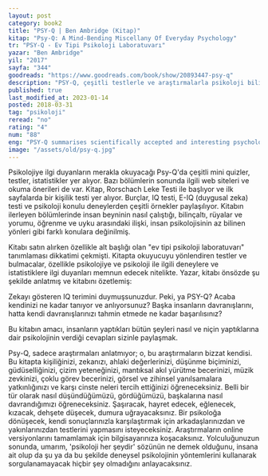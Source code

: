 ```yaml
---
layout: post
category: book2
title: "PSY-Q | Ben Ambridge (Kitap)"
kitap: "Psy-Q: A Mind-Bending Miscellany Of Everyday Psychology"
tr: "PSY-Q - Ev Tipi Psikoloji Laboratuvarı"
yazar: "Ben Ambridge"
yil: "2017"
sayfa: "344"
goodreads: "https://www.goodreads.com/book/show/20893447-psy-q"
description: "PSY-Q, çeşitli testlerle ve araştırmalarla psikoloji bilimini anlatıyor. "
published: true
last_modified_at: 2023-01-14
posted: 2018-03-31
tag: "psikoloji"
reread: "no"
rating: "4"
num: "88"
eng: "PSY-Q summarises scientifically accepted and interesting psychology studies of modern times in an easy to read way."
image: "/assets/old/psy-q.jpg"
---
```


Psikolojiye ilgi duyanların merakla okuyacağı Psy-Q'da çeşitli mini quizler, testler, istatistikler yer alıyor. Bazı bölümlerin sonunda ilgili web siteleri ve okuma önerileri de var. Kitap, Rorschach Leke Testi ile başlıyor ve ilk sayfalarda bir kişilik testi yer alıyor. Burçlar, IQ testi, E-IQ (duygusal zeka) testi ve psikoloji konulu deneylerden çeşitli örnekler paylaşılıyor. Kitabın ilerleyen bölümlerinde insan beyninin nasıl çalıştığı, bilinçaltı, rüyalar ve yorumu, öğrenme ve uyku arasındaki ilişki, insan psikolojisinin az bilinen yönleri gibi farklı konulara değinilmiş.

Kitabı satın alırken özellikle alt başlığı olan "ev tipi psikoloji laboratuvarı" tanımlaması dikkatimi çekmişti. Kitapta okuyucuyu yönlendiren testler ve bulmacalar, özellikle psikolojiye ve psikoloji ile ilgili deneylere ve istatistiklere ilgi duyanları memnun edecek nitelikte. Yazar, kitabı önsözde şu şekilde anlatmış ve kitabını özetlemiş:

Zekayı gösteren IQ terimini duymuşsunuzdur. Peki, ya PSY-Q? Acaba kendinizi ne kadar tanıyor ve anlıyorsunuz? Başka insanların davranışlarını, hatta kendi davranışlarınızı tahmin etmede ne kadar başarılısınız?

Bu kitabın amacı, insanların yaptıkları bütün şeyleri nasıl ve niçin yaptıklarına dair psikolojinin verdiği cevapları sizinle paylaşmak.

Psy-Q, sadece araştırmaları anlatmıyor; o, bu araştırmaların bizzat kendisi. Bu kitapta kişiliğinizi, zekanızı, ahlaki değerlerinizi, düşünme biçiminizi, güdüselliğinizi, çizim yeteneğinizi, mantıksal akıl yürütme becerinizi, müzik zevkinizi, çoklu görev becerinizi, görsel ve zihinsel yanılsamalara yatkınlığınızı ve karşı cinste neleri tercih ettiğinizi öğreneceksiniz. Belli bir tür olarak nasıl düşündüğümüzü, gördüğümüzü, başkalarına nasıl davrandığımızı öğreneceksiniz. Şaşıracak, hayret edecek, eğlenecek, kızacak, dehşete düşecek, dumura uğrayacaksınız. Bir psikoloğa dönüşecek, kendi sonuçlarınızla karşılaştırmak için arkadaşlarınızdan ve yakınlarınızdan testlerini yapmasını isteyeceksiniz. Araştırmaların online versiyonlarını tamamlamak için bilgisayarınıza koşacaksınız. Yolculuğunuzun sonunda, umarım, 'psikoloji her şeydir' sözünün ne demek olduğunu, insana ait olup da şu ya da bu şekilde deneysel psikolojinin yöntemlerini kullanarak sorgulanamayacak hiçbir şey olmadığını anlayacaksınız.
